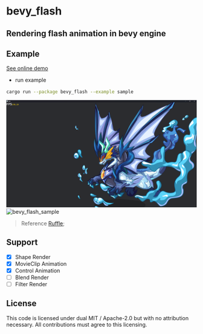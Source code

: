 # bevy_flash

## Rendering flash animation in bevy engine

## Example

[See online demo](https://aojiaoxiaolinlin.github.io/bevy_flash_demo/)

- run example

```bash
cargo run --package bevy_flash --example sample
```

![展示](./docs/Readme/xiao_hai_shen_long.png)
![bevy_flash_sample](https://github.com/user-attachments/assets/8bf354d0-0c7b-4bce-bd2f-65fb0fcbc590)

> Reference [Ruffle](https://github.com/ruffle-rs/ruffle/);

## Support

- [x] Shape Render
- [x] MovieClip Animation
- [x] Control Animation
- [ ] Blend Render
- [ ] Filter Render

## License

This code is licensed under dual MIT / Apache-2.0 but with no attribution necessary. All contributions must agree to this licensing.

